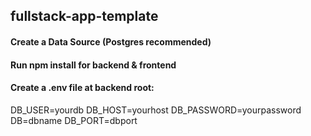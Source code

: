 ## fullstack-app-template

#### Create a Data Source (Postgres recommended)
#### Run npm install for backend & frontend
#### Create a .env file at backend root:

DB_USER=yourdb
DB_HOST=yourhost
DB_PASSWORD=yourpassword
DB=dbname
DB_PORT=dbport
